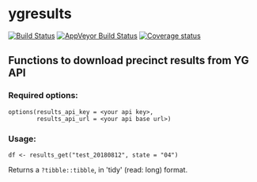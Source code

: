 # ygresults

[![Build Status](https://travis-ci.com/yougov-datascience/ygresults.svg?token=nrN8ZtNwgknk3Sx8oNap&branch=master)](https://travis-ci.com/yougov-datascience/ygresults)
[![AppVeyor Build Status](https://ci.appveyor.com/yougov-datascience/ygresults)](https://ci.appveyor.com/api/projects/status/github//yougov-datascience/ygresults/?branch=master&svg=true)
 [![Coverage status](https://codecov.io/gh/yougov-datascience/ygresults/branch/master/graph/badge.svg)](https://codecov.io/github/yougov-datascience/ygresults?branch=master)

## Functions to download precinct results from YG API

### Required options:
```{r}
options(results_api_key = <your api key>,
        results_api_url = <your api base url>)
```

### Usage:

```
df <- results_get("test_20180812", state = "04")
```

Returns a `?tibble::tibble`, in 'tidy' (read: long) format. 
